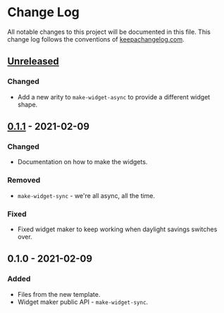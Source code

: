 # Change Log
All notable changes to this project will be documented in this file. This change log follows the conventions of [keepachangelog.com](http://keepachangelog.com/).

## [Unreleased]
### Changed
- Add a new arity to `make-widget-async` to provide a different widget shape.

## [0.1.1] - 2021-02-09
### Changed
- Documentation on how to make the widgets.

### Removed
- `make-widget-sync` - we're all async, all the time.

### Fixed
- Fixed widget maker to keep working when daylight savings switches over.

## 0.1.0 - 2021-02-09
### Added
- Files from the new template.
- Widget maker public API - `make-widget-sync`.

[Unreleased]: https://github.com/your-name/cok/compare/0.1.1...HEAD
[0.1.1]: https://github.com/your-name/cok/compare/0.1.0...0.1.1
